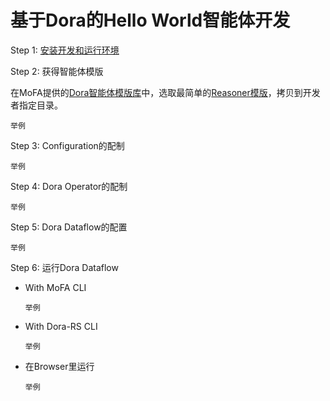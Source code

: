 # 基于Dora的Hello World智能体开发

Step 1: [安装开发和运行环境](../../README.md)

Step 2: 获得智能体模版

在MoFA提供的[Dora智能体模版库](../../python/mofa/agent_templates)中，选取最简单的[Reasoner模版](../../python/mofa/agent_templates/reasoner)，拷贝到开发者指定目录。

```举例```

Step 3: Configuration的配制

```举例```

Step 4: Dora Operator的配制

```举例```

Step 5: Dora Dataflow的配置

```举例```

Step 6: 运行Dora Dataflow
- With MoFA CLI

  ```举例```

- With Dora-RS CLI

  ```举例```

- 在Browser里运行

  ```举例```